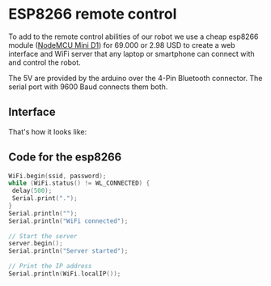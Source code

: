# ESP8266 remote control

To add to the remote control abilities of our robot we use a cheap esp8266 module ([NodeMCU Mini D1](https://thegioiic.com/products/esp-12f-esp8266-thu-phat-wifi-mini-d1-nodemcu)) for 69.000 or 2.98 USD to create a web interface and WiFi server that any laptop or smartphone can connect with and control the robot.

The 5V are provided by the arduino over the 4-Pin Bluetooth connector. The serial port with 9600 Baud connects them both.

## Interface

That's how it looks like:



## Code for the esp8266

``` c
WiFi.begin(ssid, password);
while (WiFi.status() != WL_CONNECTED) {
 delay(500);
 Serial.print(".");
}
Serial.println("");
Serial.println("WiFi connected");
 
// Start the server
server.begin();
Serial.println("Server started");
 
// Print the IP address
Serial.println(WiFi.localIP());
```

